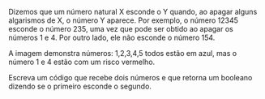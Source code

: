 Dizemos que um número natural X esconde o Y quando, ao apagar alguns algarismos de X, o número Y aparece. Por exemplo, o número 12345 esconde o número 235, uma vez que pode ser obtido ao apagar os números 1 e 4. Por outro lado, ele não esconde o número 154.

A imagem demonstra números: 1,2,3,4,5 todos estão em azul, mas o número 1 e 4 estão com um risco vermelho.

Escreva um código que recebe dois números e que retorna um booleano dizendo se o primeiro esconde o segundo.